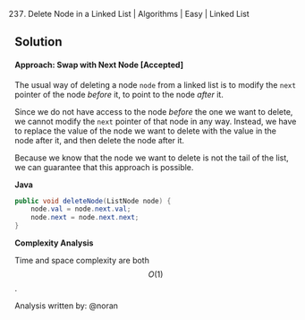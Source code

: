 237. Delete Node in a Linked List | Algorithms | Easy | Linked List

## Solution

#### Approach: Swap with Next Node [Accepted]

The usual way of deleting a node `node` from a linked list is to modify the `next` pointer of the node *before* it, to point to the node *after* it.



Since we do not have access to the node *before* the one we want to delete, we cannot modify the `next` pointer of that node in any way. Instead, we have to replace the value of the node we want to delete with the value in the node after it, and then delete the node after it.







Because we know that the node we want to delete is not the tail of the list, we can guarantee that this approach is possible.

**Java**

```java
public void deleteNode(ListNode node) {
    node.val = node.next.val;
    node.next = node.next.next;
}
```

**Complexity Analysis**

Time and space complexity are both $$O(1)$$.

Analysis written by: @noran

